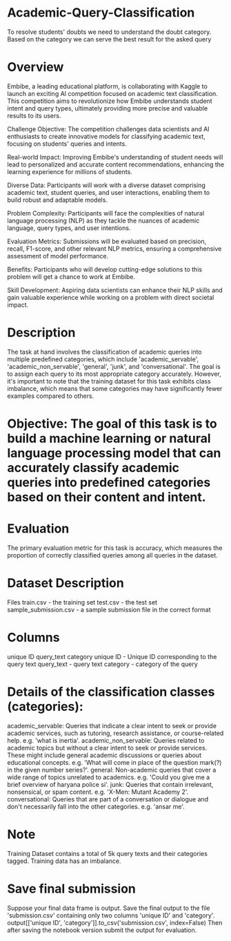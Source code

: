 # Academic-Query-Classification
To resolve students' doubts we need to understand the doubt category. Based on the category we can serve the best result for the asked query
# Overview
Embibe, a leading educational platform, is collaborating with Kaggle to launch an exciting AI competition focused on academic text classification. This competition aims to revolutionize how Embibe understands student intent and query types, ultimately providing more precise and valuable results to its users.

Challenge Objective: The competition challenges data scientists and AI enthusiasts to create innovative models for classifying academic text, focusing on students' queries and intents.

Real-world Impact: Improving Embibe's understanding of student needs will lead to personalized and accurate content recommendations, enhancing the learning experience for millions of students.

Diverse Data: Participants will work with a diverse dataset comprising academic text, student queries, and user interactions, enabling them to build robust and adaptable models.

Problem Complexity: Participants will face the complexities of natural language processing (NLP) as they tackle the nuances of academic language, query types, and user intentions.

Evaluation Metrics: Submissions will be evaluated based on precision, recall, F1-score, and other relevant NLP metrics, ensuring a comprehensive assessment of model performance.

Benefits: Participants who will develop cutting-edge solutions to this problem will get a chance to work at Embibe.

Skill Development: Aspiring data scientists can enhance their NLP skills and gain valuable experience while working on a problem with direct societal impact.

# Description
The task at hand involves the classification of academic queries into multiple predefined categories, which include 'academic_servable', 'academic_non_servable', 'general', 'junk', and 'conversational'. The goal is to assign each query to its most appropriate category accurately. However, it's important to note that the training dataset for this task exhibits class imbalance, which means that some categories may have significantly fewer examples compared to others.

# Objective: The goal of this task is to build a machine learning or natural language processing model that can accurately classify academic queries into predefined categories based on their content and intent.

# Evaluation
The primary evaluation metric for this task is accuracy, which measures the proportion of correctly classified queries among all queries in the dataset.

# Dataset Description
Files
train.csv - the training set
test.csv - the test set
sample_submission.csv - a sample submission file in the correct format

# Columns
unique ID query_text category
unique ID - Unique ID corresponding to the query text
query_text - query text
category - category of the query

# Details of the classification classes (categories):
academic_servable: Queries that indicate a clear intent to seek or provide academic services, such as tutoring, research assistance, or course-related help. e.g. 'what is inertia'.
academic_non_servable: Queries related to academic topics but without a clear intent to seek or provide services. These might include general academic discussions or queries about educational concepts. e.g. 'What will come in place of the question mark(?) in the given number series?'.
general: Non-academic queries that cover a wide range of topics unrelated to academics. e.g. 'Could you give me a brief overview of haryana police si'.
junk: Queries that contain irrelevant, nonsensical, or spam content. e.g. 'X-Men: Mutant Academy 2'.
conversational: Queries that are part of a conversation or dialogue and don't necessarily fall into the other categories. e.g. 'ansar me'.

# Note
Training Dataset contains a total of 5k query texts and their categories tagged.
Training data has an imbalance.

# Save final submission
Suppose your final data frame is output. Save the final output to the file 'submission.csv' containing only two columns 'unique ID' and 'category'.
output[['unique ID', 'category']].to_csv('submission.csv', index=False)
Then after saving the notebook version submit the output for evaluation.
